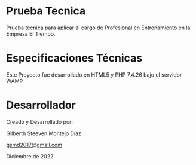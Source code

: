 # Prueba Tecnica
Prueba técnica para aplicar al cargo de Profesional en Entrenamiento en la Empresa El Tiempo.

# Especificaciones Técnicas

Este Proyecto fue desarrollado en HTML5 y PHP 7.4.26 bajo el servidor WAMP


# Desarrollador
Creado y Desarrollado por:

Gilberth Steeven Montejo Díaz

gsmd2017@gmail.com

Diciembre de 2022
